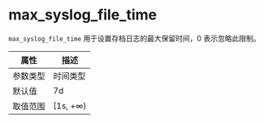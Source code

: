 # max_syslog_file_time

`max_syslog_file_time` 用于设置存档日志的最大保留时间，0 表示忽略此限制。

|  属性    | 描述     |
|----------|---------|
| 参数类型 |   时间类型      |
| 默认值   | 7d     |
| 取值范围 | [1s, +∞)  |
